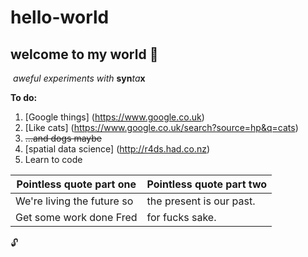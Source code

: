 # hello-world
## welcome to my world :grimacing:
  *aweful experiments with* **syn**_ta_**x**
  
__To do:__

1. [Google things] (https://www.google.co.uk)
1. [Like cats] 
  (https://www.google.co.uk/search?source=hp&q=cats)
1. ~~...and dogs maybe~~
1. [spatial data science] 
(http://r4ds.had.co.nz)
1. Learn to code
 
 Pointless quote part one | Pointless quote part two
 -------------------------|-------------------------
 We're living the future so | the present is our past.
 Get some work done Fred | for fucks sake.

:unlock:
